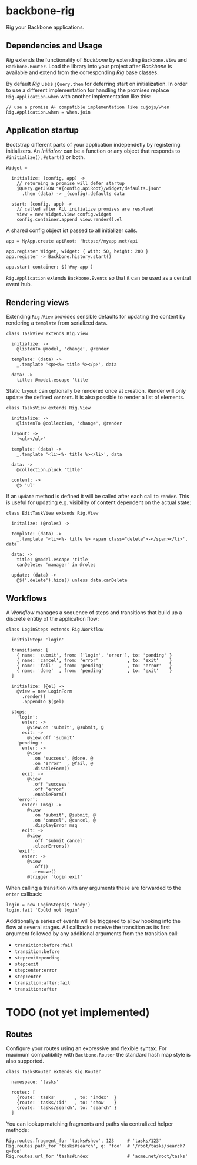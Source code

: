 # backbone-rig

Rig your Backbone applications.

## Dependencies and Usage

*Rig* extends the functionality of *Backbone* by extending `Backbone.View` and
`Backbone.Router`. Load the library into your project after *Backbone* is
available and extend from the corresponding *Rig* base classes.

By default *Rig* uses `jQuery.then` for deferring start on initialization. In
order to use a different implementation for handling the promises replace
`Rig.Application.when` with another implementation like this:

    // use a promise A+ compatible implementation like cujojs/when
    Rig.Application.when = when.join



## Application startup

Bootstrap different parts of your application independetly by registering
initializers. An *Initialzer* can be a function or any object that responds to
`#initialize()`, `#start()` or both.

    Widget =

      initialize: (config, app) ->
        // returning a promise will defer startup
        jQuery.getJSON "#{config.apiRoot}/widget/defaults.json"
          .then (data) -> _(config).defaults data

      start: (config, app) ->
        // called after ALL initialize promises are resolved
        view = new Widget.View config.widget
        config.container.append view.render().el


A shared config object ist passed to all initializer calls.

    app = MyApp.create apiRoot: 'https://myapp.net/api'

    app.register Widget, widget: { with: 50, height: 200 }
    app.register -> Backbone.history.start()

    app.start container: $('#my-app')


`Rig.Application` extends `Backbone.Events` so that it can be used as a central
event hub.



## Rendering views

Extending `Rig.View` provides sensible defaults for updating the content by
rendering a `template` from serialized `data`.

    class TaskView extends Rig.View

      initialize: ->
        @listenTo @model, 'change', @render

      template: (data) ->
        _.template '<p><%= title %></p>', data

      data: ->
        title: @model.escape 'title'


Static `layout` can optionally be rendered once at creation. Render will only
update the defined `content`. It is also possible to render a list of elements.

    class TasksView extends Rig.View

      initialize: ->
        @listenTo @collection, 'change', @render

      layout: ->
        '<ul></ul>'

      template: (data) ->
        _.template '<li><%- title %></li>', data

      data: ->
        @collection.pluck 'title'

      content: ->
        @$ 'ul'


If an `update` method is defined it will be called after each call to `render`.
This is useful for updating e.g. visibility of content dependent on the actual
state:

    class EditTaskView extends Rig.View

      initalize: (@roles) ->

      template: (data) ->
        _.template '<li><%- title %> <span class="delete">-</span></li>', data

      data: ->
        title: @model.escape 'title'
        canDelete: 'manager' in @roles

      update: (data) ->
        @$('.delete').hide() unless data.canDelete



## Workflows

A *Workflow* manages a sequence of steps and transitions that build up a
discrete entitiy of the application flow:

    class LoginSteps extends Rig.Workflow

      initialStep: 'login'

      transitions: [
        { name: 'submit', from: ['login', 'error'], to: 'pending' }
        { name: 'cancel', from: 'error'           , to: 'exit'    }
        { name: 'fail'  , from: 'pending'         , to: 'error'   }
        { name: 'done'  , from: 'pending'         , to: 'exit'    }
      ]

      initialize: (@el) ->
        @view = new LoginForm
          .render()
          .appendTo $(@el)

      steps:
        'login':
          enter: ->
            @view.on 'submit', @submit, @
          exit: ->
            @view.off 'submit'
        'pending':
          enter: ->
            @view
              .on 'success', @done, @
              .on 'error'  , @fail, @
              .disableForm()
          exit: ->
            @view
              .off 'success'
              .off 'error'
              .enableForm()
        'error':
          enter: (msg) ->
            @view
              .on 'submit', @submit, @
              .on 'cancel', @cancel, @
              .displayError msg
          exit: ->
            @view
              .off 'submit cancel'
              .clearErrors()
        'exit':
          enter: ->
            @view
              .off()
              .remove()
            @trigger 'login:exit'


When calling a transition with any arguments these are forwarded to the `enter`
callback:

    login = new LoginSteps($ 'body')
    login.fail 'Could not login'


Additionally a series of events will be triggered to allow hooking into the
flow at several stages. All callbacks receive the transition as its first
argument followed by any additional arguments from the transition call:

+ `transition:before:fail`
+ `transition:before`
+ `step:exit:pending`
+ `step:exit`
+ `step:enter:error`
+ `step:enter`
+ `transition:after:fail`
+ `transition:after`



# TODO (not yet implemented)

## Routes

Configure your routes using an expressive and flexible syntax. For maximum
compatibility with `Backbone.Router` the standard hash map style is also
supported.

    class TasksRouter extends Rig.Router

      namespace: 'tasks'

      routes: [
        {route: 'tasks'       , to: 'index'  }
        {route: 'tasks/:id'   , to: 'show'   }
        {route: 'tasks/search', to: 'search' }
      ]


You can lookup matching fragments and paths via centralized helper methods:

    Rig.routes.fragment_for 'tasks#show', 123     # 'tasks/123'
    Rig.routes.path_for 'tasks#search', q: 'foo'  # '/root/tasks/search?q=foo'
    Rig.routes.url_for 'tasks#index'              # 'acme.net/root/tasks'
